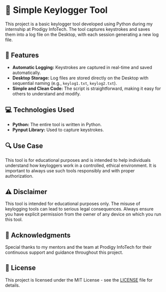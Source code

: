 <h1>🚀 Simple Keylogger Tool</h1>
    
  <p>This project is a basic keylogger tool developed using Python during my internship at Prodigy InfoTech. The tool captures keystrokes and saves them into a log file on the Desktop, with each session generating a new log file.</p>
    
   <h2>🔑 Features</h2>
    <ul>
        <li><strong>Automatic Logging:</strong> Keystrokes are captured in real-time and saved automatically.</li>
        <li><strong>Desktop Storage:</strong> Log files are stored directly on the Desktop with sequential naming (e.g., <code>keylog1.txt</code>, <code>keylog2.txt</code>).</li>
        <li><strong>Simple and Clean Code:</strong> The script is straightforward, making it easy for others to understand and modify.</li>
    </ul>
    
  <h2>💻 Technologies Used</h2>
    <ul>
        <li><strong>Python:</strong> The entire tool is written in Python.</li>
        <li><strong>Pynput Library:</strong> Used to capture keystrokes.</li>
    </ul>
    
  <h2>🔍 Use Case</h2>
    <p>This tool is for educational purposes and is intended to help individuals understand how keyloggers work in a controlled, ethical environment. It is important to always use such tools responsibly and with proper authorization.</p>
    
  <h2>⚠️ Disclaimer</h2>
    <p>This tool is intended for educational purposes only. The misuse of keylogging tools can lead to serious legal consequences. Always ensure you have explicit permission from the owner of any device on which you run this tool.</p>
    
  <h2>🙏 Acknowledgments</h2>
    <p>Special thanks to my mentors and the team at Prodigy InfoTech for their continuous support and guidance throughout this project.</p>
    
  <h2>📜 License</h2>
    <p>This project is licensed under the MIT License - see the <a href="LICENSE">LICENSE</a> file for details.</p>
